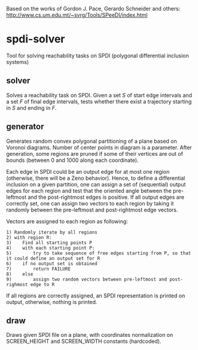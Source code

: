 Based on the works of Gordon J. Pace, Gerardo Schneider and others: http://www.cs.um.edu.mt/~svrg/Tools/SPeeDI/index.html

# spdi-solver

Tool for solving reachability tasks on SPDI (polygonal differential inclusion systems)

## solver

Solves a reachability task on SPDI. Given a set *S* of start edge intervals and a set *F* of final edge intervals, tests whether there exist a trajectory starting in *S* and ending in *F*.

## generator

Generates random convex polygonal partitioning of a plane based on Voronoi diagrams. Number of center points in diagram is a parameter. After generation, some regions are pruned if some of their vertices are out of bounds (between 0 and 1000 along each coordinate).

Each edge in SPDI could be an output edge for at most one region (otherwise, there will be a Zeno behavior). Hence, to define a differential inclusion on a given partition, one can assign a set of (sequential) output edges for each region and test that the oriented angle between the pre-leftmost and the post-rightmost edges is positive. If all output edges are correctly set, one can assign two vectors to each region by taking it randomly between the pre-leftmost and post-rightmost edge vectors.

Vectors are assigned to each region as following:

```
1) Randomly iterate by all regions
2) with region R:
3)    Find all starting points P
4)    with each starting point P:
5)        try to take sequence of free edges starting from P, so that it could define an output set for R
6)    if no output set is obtained
7)        return FAILURE
8)    else
9)        assign two random vectors between pre-leftmost and post-righmost edge to R
```

If all regions are correctly assigned, an SPDI representation is printed on output, otherwise, nothing is printed.

## draw

Draws given SPDI file on a plane, with coordinates normalization on SCREEN_HEIGHT and SCREEN_WIDTH constants (hardcoded).
